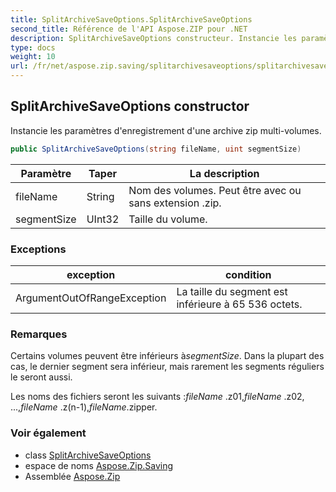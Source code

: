 ```yaml
---
title: SplitArchiveSaveOptions.SplitArchiveSaveOptions
second_title: Référence de l'API Aspose.ZIP pour .NET
description: SplitArchiveSaveOptions constructeur. Instancie les paramètres denregistrement dune archive zip multivolumes.
type: docs
weight: 10
url: /fr/net/aspose.zip.saving/splitarchivesaveoptions/splitarchivesaveoptions/
---
```

## SplitArchiveSaveOptions constructor

Instancie les paramètres d'enregistrement d'une archive zip multi-volumes.

```csharp
public SplitArchiveSaveOptions(string fileName, uint segmentSize)
```

| Paramètre | Taper | La description |
| --- | --- | --- |
| fileName | String | Nom des volumes. Peut être avec ou sans extension .zip. |
| segmentSize | UInt32 | Taille du volume. |

### Exceptions

| exception | condition |
| --- | --- |
| ArgumentOutOfRangeException | La taille du segment est inférieure à 65 536 octets. |

### Remarques

Certains volumes peuvent être inférieurs à*segmentSize*. Dans la plupart des cas, le dernier segment sera inférieur, mais rarement les segments réguliers le seront aussi.

Les noms des fichiers seront les suivants :*fileName* .z01,*fileName* .z02, ...,*fileName* .z(n-1),*fileName*.zipper.

### Voir également

* class [SplitArchiveSaveOptions](../)
* espace de noms [Aspose.Zip.Saving](../../splitarchivesaveoptions/)
* Assemblée [Aspose.Zip](../../../)


